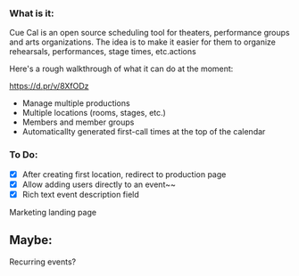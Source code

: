 ### What is it:

Cue Cal is an open source scheduling tool for theaters, performance groups and arts organizations. The idea is to make it easier for them to organize rehearsals, performances, stage times, etc.actions

Here's a rough walkthrough of what it can do at the moment:

https://d.pr/v/8XfODz

- Manage multiple productions
- Multiple locations (rooms, stages, etc.)
- Members and member groups
- Automaticallty generated first-call times at the top of the calendar

### To Do:

- [x] After creating first location, redirect to production page
- [x] Allow adding users directly to an event~~
- [x] Rich text event description field

Marketing landing page

## Maybe:

Recurring events?
